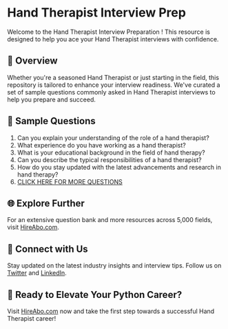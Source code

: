 # Hand Therapist Interview Prep

Welcome to the Hand Therapist Interview Preparation ! This resource is designed to help you ace your Hand Therapist interviews with confidence.

## 🚀 Overview

Whether you're a seasoned Hand Therapist or just starting in the field, this repository is tailored to enhance your interview readiness. We've curated a set of sample questions commonly asked in Hand Therapist interviews to help you prepare and succeed.

## 📝 Sample Questions

1. Can you explain your understanding of the role of a hand therapist?
2. What experience do you have working as a hand therapist?
3. What is your educational background in the field of hand therapy?
4. Can you describe the typical responsibilities of a hand therapist?
5. How do you stay updated with the latest advancements and research in hand therapy?
6. [CLICK HERE FOR MORE QUESTIONS](https://hireabo.com/job/2_2_14/Hand%20Therapist)

## 🌐 Explore Further

For an extensive question bank and more resources across 5,000 fields, visit [HireAbo.com](https://www.hireabo.com).

## 📱 Connect with Us

Stay updated on the latest industry insights and interview tips. Follow us on [Twitter](https://twitter.com/hireabo) and [LinkedIn](https://www.linkedin.com/in/hire-abo-3609972a8/).

## 🚀 Ready to Elevate Your Python Career?

Visit [HireAbo.com](https://www.hireabo.com) now and take the first step towards a successful Hand Therapist career!